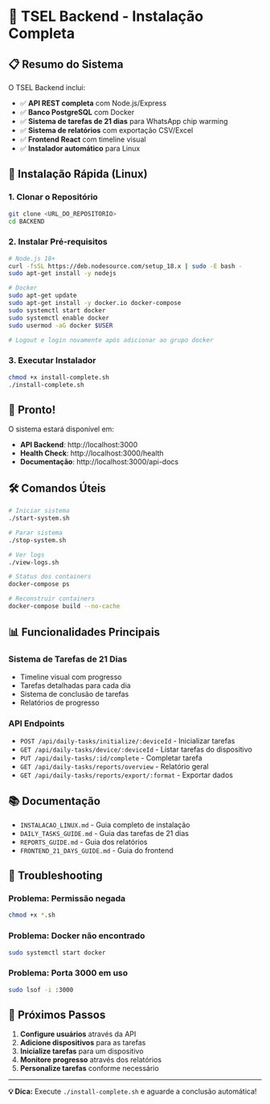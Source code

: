 # 🚀 TSEL Backend - Instalação Completa

## 📋 Resumo do Sistema

O TSEL Backend inclui:
- ✅ **API REST completa** com Node.js/Express
- ✅ **Banco PostgreSQL** com Docker
- ✅ **Sistema de tarefas de 21 dias** para WhatsApp chip warming
- ✅ **Sistema de relatórios** com exportação CSV/Excel
- ✅ **Frontend React** com timeline visual
- ✅ **Instalador automático** para Linux

## 🎯 Instalação Rápida (Linux)

### 1. Clonar o Repositório
```bash
git clone <URL_DO_REPOSITORIO>
cd BACKEND
```

### 2. Instalar Pré-requisitos
```bash
# Node.js 18+
curl -fsSL https://deb.nodesource.com/setup_18.x | sudo -E bash -
sudo apt-get install -y nodejs

# Docker
sudo apt-get update
sudo apt-get install -y docker.io docker-compose
sudo systemctl start docker
sudo systemctl enable docker
sudo usermod -aG docker $USER

# Logout e login novamente após adicionar ao grupo docker
```

### 3. Executar Instalador
```bash
chmod +x install-complete.sh
./install-complete.sh
```

## 🎉 Pronto!

O sistema estará disponível em:
- **API Backend**: http://localhost:3000
- **Health Check**: http://localhost:3000/health
- **Documentação**: http://localhost:3000/api-docs

## 🛠️ Comandos Úteis

```bash
# Iniciar sistema
./start-system.sh

# Parar sistema
./stop-system.sh

# Ver logs
./view-logs.sh

# Status dos containers
docker-compose ps

# Reconstruir containers
docker-compose build --no-cache
```

## 📊 Funcionalidades Principais

### Sistema de Tarefas de 21 Dias
- Timeline visual com progresso
- Tarefas detalhadas para cada dia
- Sistema de conclusão de tarefas
- Relatórios de progresso

### API Endpoints
- `POST /api/daily-tasks/initialize/:deviceId` - Inicializar tarefas
- `GET /api/daily-tasks/device/:deviceId` - Listar tarefas do dispositivo
- `PUT /api/daily-tasks/:id/complete` - Completar tarefa
- `GET /api/daily-tasks/reports/overview` - Relatório geral
- `GET /api/daily-tasks/reports/export/:format` - Exportar dados

## 📚 Documentação

- `INSTALACAO_LINUX.md` - Guia completo de instalação
- `DAILY_TASKS_GUIDE.md` - Guia das tarefas de 21 dias
- `REPORTS_GUIDE.md` - Guia dos relatórios
- `FRONTEND_21_DAYS_GUIDE.md` - Guia do frontend

## 🔧 Troubleshooting

### Problema: Permissão negada
```bash
chmod +x *.sh
```

### Problema: Docker não encontrado
```bash
sudo systemctl start docker
```

### Problema: Porta 3000 em uso
```bash
sudo lsof -i :3000
```

## 🎯 Próximos Passos

1. **Configure usuários** através da API
2. **Adicione dispositivos** para as tarefas
3. **Inicialize tarefas** para um dispositivo
4. **Monitore progresso** através dos relatórios
5. **Personalize tarefas** conforme necessário

---

**💡 Dica:** Execute `./install-complete.sh` e aguarde a conclusão automática!
